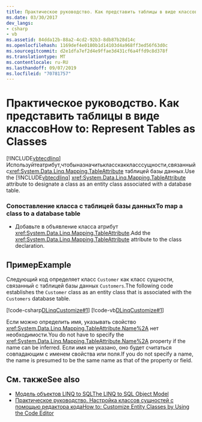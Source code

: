 ```yaml
---
title: Практическое руководство. Как представить таблицы в виде классов
ms.date: 03/30/2017
dev_langs:
- csharp
- vb
ms.assetid: 84dda12b-88a2-4cd2-92b3-8db87b28d14c
ms.openlocfilehash: 1169def4e0180b1d14103d4a968ff3ed56f63d0c
ms.sourcegitcommit: d2e1dfa7ef2d4e9ffae3d431cf6a4ffd9c8d378f
ms.translationtype: MT
ms.contentlocale: ru-RU
ms.lasthandoff: 09/07/2019
ms.locfileid: "70781757"
---
```

# <a name="how-to-represent-tables-as-classes"></a><span data-ttu-id="c1286-102">Практическое руководство. Как представить таблицы в виде классов</span><span class="sxs-lookup"><span data-stu-id="c1286-102">How to: Represent Tables as Classes</span></span>
<span data-ttu-id="c1286-103">[!INCLUDE[vbtecdlinq](../../../../../../includes/vbtecdlinq-md.md)] Используйтеатрибут,чтобыназначитькласскаккласссущности,связанныйс<xref:System.Data.Linq.Mapping.TableAttribute> таблицей базы данных.</span><span class="sxs-lookup"><span data-stu-id="c1286-103">Use the [!INCLUDE[vbtecdlinq](../../../../../../includes/vbtecdlinq-md.md)] <xref:System.Data.Linq.Mapping.TableAttribute> attribute to designate a class as an entity class associated with a database table.</span></span>  
  
### <a name="to-map-a-class-to-a-database-table"></a><span data-ttu-id="c1286-104">Сопоставление класса с таблицей базы данных</span><span class="sxs-lookup"><span data-stu-id="c1286-104">To map a class to a database table</span></span>  
  
- <span data-ttu-id="c1286-105">Добавьте в объявление класса атрибут <xref:System.Data.Linq.Mapping.TableAttribute>.</span><span class="sxs-lookup"><span data-stu-id="c1286-105">Add the <xref:System.Data.Linq.Mapping.TableAttribute> attribute to the class declaration.</span></span>  
  
## <a name="example"></a><span data-ttu-id="c1286-106">Пример</span><span class="sxs-lookup"><span data-stu-id="c1286-106">Example</span></span>  
 <span data-ttu-id="c1286-107">Следующий код определяет класс `Customer` как класс сущности, связанный с таблицей базы данных `Customers`.</span><span class="sxs-lookup"><span data-stu-id="c1286-107">The following code establishes the `Customer` class as an entity class that is associated with the `Customers` database table.</span></span>  
  
 [!code-csharp[DLinqCustomize#1](../../../../../../samples/snippets/csharp/VS_Snippets_Data/DLinqCustomize/cs/Program.cs#1)]
 [!code-vb[DLinqCustomize#1](../../../../../../samples/snippets/visualbasic/VS_Snippets_Data/DLinqCustomize/vb/Module1.vb#1)]  
  
 <span data-ttu-id="c1286-108">Если можно определить имя, указывать свойство <xref:System.Data.Linq.Mapping.TableAttribute.Name%2A> нет необходимости.</span><span class="sxs-lookup"><span data-stu-id="c1286-108">You do not have to specify the <xref:System.Data.Linq.Mapping.TableAttribute.Name%2A> property if the name can be inferred.</span></span> <span data-ttu-id="c1286-109">Если имя не указано, оно будет считаться совпадающим с именем свойства или поля.</span><span class="sxs-lookup"><span data-stu-id="c1286-109">If you do not specify a name, the name is presumed to be the same name as that of the property or field.</span></span>  
  
## <a name="see-also"></a><span data-ttu-id="c1286-110">См. также</span><span class="sxs-lookup"><span data-stu-id="c1286-110">See also</span></span>

- [<span data-ttu-id="c1286-111">Модель объектов LINQ to SQL</span><span class="sxs-lookup"><span data-stu-id="c1286-111">The LINQ to SQL Object Model</span></span>](the-linq-to-sql-object-model.md)
- [<span data-ttu-id="c1286-112">Практическое руководство. Настройка классов сущностей с помощью редактора кода</span><span class="sxs-lookup"><span data-stu-id="c1286-112">How to: Customize Entity Classes by Using the Code Editor</span></span>](how-to-customize-entity-classes-by-using-the-code-editor.md)
